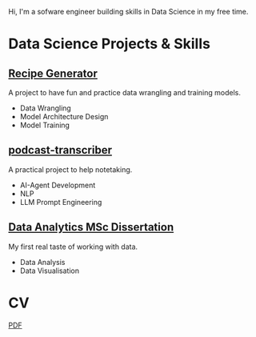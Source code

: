 Hi, I'm a sofware engineer building skills in Data Science in my free time.

# Data Science Projects & Skills

## [Recipe Generator](https://github.com/stephankostov/recipe-generator)

A project to have fun and practice data wrangling and training models.

- Data Wrangling
- Model Architecture Design
- Model Training

## [podcast-transcriber](https://github.com/stephankostov/podcast-transcriber) 

A practical project to help notetaking.

- AI-Agent Development
- NLP
- LLM Prompt Engineering

## [Data Analytics MSc Dissertation](https://github.com/stephankostov/msc-data-analysis-thesis)

My first real taste of working with data.

- Data Analysis
- Data Visualisation

# CV

[PDF](./StephanKostovCV.pdf)
